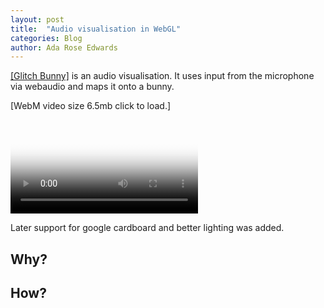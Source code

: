 ```yaml
---
layout: post
title:  "Audio visualisation in WebGL"
categories: Blog
author: Ada Rose Edwards
---
```


[[Glitch Bunny]](https://1am.club/~ada/cardboard/) is an audio visualisation. It uses input from the microphone via webaudio and maps it onto a bunny.

<p>[WebM video size 6.5mb click to load.]</p>
<div class="gallery-item"><video data-src="/post_resources/BunnyBunny.webm" poster="/post_resources/BunnyBunnyPreview.jpeg" preload="none" autoplay="false" loop="true" controls="controls">
	Sorry it appears video is not supported in your browser.
</video></div> 

Later support for google cardboard and better lighting was added.

## Why?

## How?